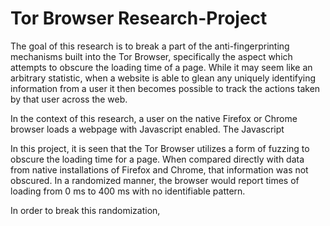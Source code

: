 # Tor Browser Research-Project

The goal of this research is to break a part of the anti-fingerprinting mechanisms built into the Tor Browser, specifically the aspect which attempts to obscure the loading time of a page. While it may seem like an arbitrary statistic, when a website is able to glean any uniquely identifying information from a user it then becomes possible to track the actions taken by that user across the web. 

In the context of this research, a user on the native Firefox or Chrome browser loads a webpage with Javascript enabled. The Javascript

In this project, it is seen that the Tor Browser utilizes a form of fuzzing to obscure the loading time for a page. When compared directly with data from native installations of Firefox and Chrome, that information was not obscured. In a randomized manner, the browser would report times of loading from 0 ms to 400 ms with no identifiable pattern.

In order to break this randomization, 
